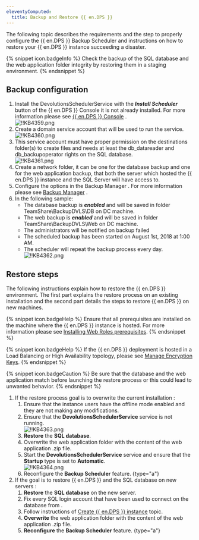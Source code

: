 ```yaml
---
eleventyComputed:
  title: Backup and Restore {{ en.DPS }}
---
```

The following topic describes the requirements and the step to properly configure the {{ en.DPS }} Backup Scheduler and instructions on how to restore your {{ en.DPS }} instance succeeding a disaster.

{% snippet icon.badgeInfo %}
Check the backup of the SQL database and the web application folder integrity by restoring them in a staging environment.
{% endsnippet %}
 
## Backup configuration 

1. Install the DevolutionsSchedulerService with the ***Install Scheduler*** button of the {{ en.DPS }} Console it is not already installed. For more information please see [{{ en.DPS }} Console](/server/management/devolutions-server-console/) .  
![!!KB4359.png](https://webdevolutions.azureedge.net/docs/en/kb/KB4359.png) 
1. Create a domain service account that will be used to run the service.  
![!!KB4360.png](https://webdevolutions.azureedge.net/docs/en/kb/KB4360.png) 
1. This service account must have proper permission on the destinations folder(s) to create files and needs at least the db_datareader and db_backupoperator rights on the SQL database.  
![!!KB4361.png](https://webdevolutions.azureedge.net/docs/en/kb/KB4361.png) 
1. Create a network folder, it can be one for the database backup and one for the web application backup, that both the server which hosted the {{ en.DPS }} instance and the SQL Server will have access to. 
1. Configure the options in the Backup Manager . For more information please see [Backup Manager](/server/web-interface/administration/backup/backup-manager/) . 
1. In the following sample: 
   - The database backup is ***enabled*** and will be saved in folder TeamShare\BackupDVLS\DB on DC machine. 
   - The web backup is ***enabled*** and will be saved in folder TeamShare\BackupDVLS\Web on DC machine. 
   - The administrators will be notified on backup failed 
   - The scheduled backup has been started on August 1st, 2018 at 1:00 AM. 
   - The scheduler will repeat the backup process every day.  
   ![!!KB4362.png](https://webdevolutions.azureedge.net/docs/en/kb/KB4362.png) 

## Restore steps 

The following instructions explain how to restore the {{ en.DPS }} environment. The first part explains the restore process on an existing installation and the second part details the steps to restore {{ en.DPS }} on new machines.

{% snippet icon.badgeHelp %}
Ensure that all prerequisites are installed on the machine where the {{ en.DPS }} instance is hosted. For more information please see [Installing Web Roles prerequisites](/server/installation/installing-web-server-prerequisites/).
{% endsnippet %}

{% snippet icon.badgeHelp %}
If the {{ en.DPS }} deployment is hosted in a Load Balancing or High Availability topology, please see [Manage Encryption Keys](/kb/devolutions-server/how-to-articles/manage-encryption-keys.md).
{% endsnippet %}

{% snippet icon.badgeCaution %}
Be sure that the database and the web application match before launching the restore process or this could lead to unwanted behavior.
{% endsnippet %}

1. If the restore process goal is to overwrite the current installation :
   1. Ensure that the instance users have the offline mode enabled and they are not making any modifications.
   1. Ensure that the **DevolutionsSchedulerService** service is not running.  
      ![!!KB4363.png](https://webdevolutions.azureedge.net/docs/en/kb/KB4363.png)
   1. **Restore** the **SQL database**.
   1. Overwrite the web application folder with the content of the web application .zip file.
   1. Start the **DevolutionsSchedulerService** service and ensure that the **Startup** type is set to **Automatic**.  
      ![!!KB4364.png](https://webdevolutions.azureedge.net/docs/en/kb/KB4364.png)
   1. Reconfigure the **Backup Scheduler** feature.
   {type="a"}
1. If the goal is to restore {{ en.DPS }} and the SQL database on new servers :
   1. **Restore** the **SQL database** on the new server.
   1. Fix every SQL login account that have been used to connect on the database from .
   1. Follow instructions of [Create {{ en.DPS }} instance](/server/installation/create-server-instance/) topic.
   1. **Overwrite** the web application folder with the content of the web application .zip file.
   1. **Reconfigure** the **Backup Scheduler** feature.
   {type="a"}
